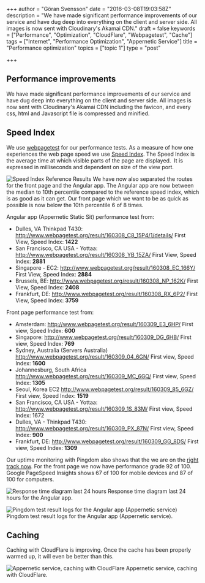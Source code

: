 +++
author = "Göran Svensson"
date = "2016-03-08T19:03:58Z"
description = "We have made significant performance improvements of our service and have dug deep into everything on the client and server side. All images is now sent with Cloudinary's Akamai CDN."
draft = false
keywords = ["Performance", "Optimization", "CloudFlare", "Webpagetest", "Cache"]
tags = ["Internet", "Performance Optimization", "Appernetic Service"]
title = "Performance optimization"
topics = ["topic 1"]
type = "post"

+++
## Performance improvements
We have made significant performance improvements of our service and have dug deep into everything on the client and server side. All images is now sent with Cloudinary's Akamai CDN including the favicon, and every css, html and Javascript file is compressed and minified. 

## Speed Index
We use [webpagetest][1] for our performance tests. As a measure of how one experiences the web page speed we use [Speed Index][2]. The Speed Index is the average time at which visible parts of the page are displayed.  It is expressed in milliseconds and dependent on size of the view port. 

![Speed Index Reference Results][3]
We have now also separated the routes for the front page and the Angular app. The Angular app are now between the median to 10th percentile compared to the reference speed index, which is as good as it can get. Our front page which we want to be as quick as possible is now below the 10th percentile 6 of 8 times.

Angular app (Appernetic Static Sit) performance test from:
 - Dulles, VA Thinkpad T430: http://www.webpagetest.org/result/160308_C8_15P4/1/details/  First View, Speed Index: **1422**
 - San Francisco, CA USA - Yottaa:  http://www.webpagetest.org/result/160308_YB_15ZA/  First View, Speed Index: **2881**
 - Singapore - EC2: http://www.webpagetest.org/result/160308_EC_166Y/  First View, Speed Index: **2884**
 - Brussels, BE: http://www.webpagetest.org/result/160308_NP_162K/ First View, Speed Index: **2408**
 - Frankfurt, DE: http://www.webpagetest.org/result/160308_RX_6P2/  First View, Speed Index: **3759**

Front page performance test from:
 - Amsterdam: http://www.webpagetest.org/result/160309_E3_6HP/ First view, Speed Index: **600**
 - Singapore: http://www.webpagetest.org/result/160309_DG_6HB/ First view, Speed Index: **769**
 - Sydney, Australia (Servers Australia) http://www.webpagetest.org/result/160309_04_6GN/ First view, Speed Index: **1600**
 - Johannesburg, South Africa http://www.webpagetest.org/result/160309_MC_6GQ/ First view, Speed Index: **1305**
 - Seoul, Korea EC2 http://www.webpagetest.org/result/160309_85_6GZ/ First view, Speed Index: **1519**
 - San Francisco, CA USA - Yottaa: http://www.webpagetest.org/result/160309_1S_83M/ First view, Speed Index: 1672
 - Dulles, VA - Thinkpad T430: http://www.webpagetest.org/result/160309_PX_87N/  First view, Speed Index: **900**
 - Frankfurt, DE: http://www.webpagetest.org/result/160309_GG_8DS/ First view, Speed Index: **1309**

Our uptime monitoring with Pingdom also shows that the we are on the [right track now][4]. For the front page we now have performance grade 92 of 100. Google PageSpeed Insights shows 67 of 100 for mobile devices and 87 of 100 for computers. 

![Response time diagram last 24 hours][7]
Response time diagram last 24 hours for the Angular app.

![Pingdom test result logs for the Angular app (Appernetic service)][6]
Pingdom test result logs for the Angular app (Appernetic service).

## Caching
Caching with CloudFlare is improving. Once the cache has been properly warmed up, it will even be better than this.

![Appernetic service, caching with CloudFlare][5]
Appernetic service, caching with CloudFlare.


  [1]: http://www.webpagetest.org
  [2]: https://sites.google.com/a/webpagetest.org/docs/using-webpagetest/metrics/speed-index
  [3]: https://res.cloudinary.com/appernetic/v1457463274/gcgzrecgedcjnc3gzdj3
  [4]: http://stats.pingdom.com/r7vt9tv6brq8/2014082
  [5]: https://res.cloudinary.com/appernetic/v1457461947/hzs05zxjzr8otv2nrvka
  [6]: https://res.cloudinary.com/appernetic/v1457463057/rbouqv8jnwpfsadjssgk
  [7]: https://res.cloudinary.com/appernetic/v1457462773/atscsb7z2qtr4cn8qid0
